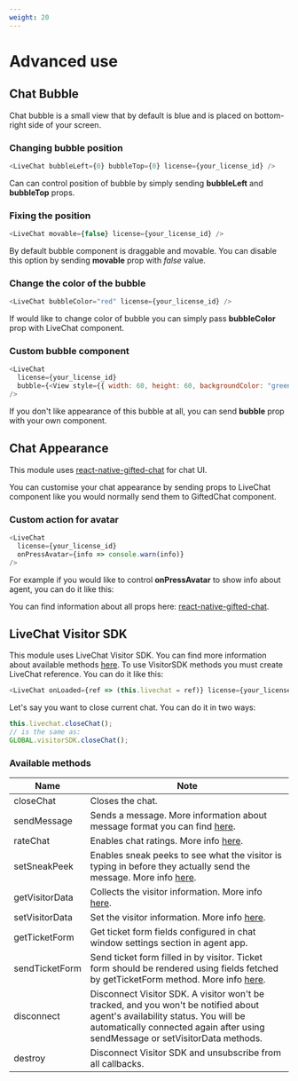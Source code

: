 ```yaml
---
weight: 20
---
```


# Advanced use

## Chat Bubble

Chat bubble is a small view that by default is blue and is placed on bottom-right side of your screen.

### Changing bubble position

```javascript
<LiveChat bubbleLeft={0} bubbleTop={0} license={your_license_id} />
```

Can can control position of bubble by simply sending **bubbleLeft** and **bubbleTop** props.

### Fixing the position

```javascript
<LiveChat movable={false} license={your_license_id} />
```

By default bubble component is draggable and movable. You can disable this option by sending **movable** prop with _false_ value.

### Change the color of the bubble

```javascript
<LiveChat bubbleColor="red" license={your_license_id} />
```

If would like to change color of bubble you can simply pass **bubbleColor** prop with LiveChat component.

### Custom bubble component

```javascript
<LiveChat
  license={your_license_id}
  bubble={<View style={{ width: 60, height: 60, backgroundColor: "green" }} />}
/>
```

If you don't like appearance of this bubble at all, you can send **bubble** prop with your own component.

## Chat Appearance

This module uses [react-native-gifted-chat](https://github.com/FaridSafi/react-native-gifted-chat) for chat UI.

You can customise your chat appearance by sending props to LiveChat component like you would normally send them to GiftedChat component.

### Custom action for avatar

```javascript
<LiveChat
  license={your_license_id}
  onPressAvatar={info => console.warn(info)}
/>
```

For example if you would like to control **onPressAvatar** to show info about agent, you can do it like this:

You can find information about all props here: [react-native-gifted-chat](https://github.com/FaridSafi/react-native-gifted-chat).

## LiveChat Visitor SDK

This module uses LiveChat Visitor SDK. You can find more information about available methods [here](https://github.com/FaridSafi/react-native-gifted-chat). To use VisitorSDK methods you must create LiveChat reference. You can do it like this:

```javascript
<LiveChat onLoaded={ref => (this.livechat = ref)} license={your_license_id} />
```

<div class="clear"></div>

Let's say you want to close current chat. You can do it in two ways:

```javascript
this.livechat.closeChat();
// is the same as:
GLOBAL.visitorSDK.closeChat();
```

### Available methods

| Name           | Note                                                                                                                                                                                                          |
| -------------- | ------------------------------------------------------------------------------------------------------------------------------------------------------------------------------------------------------------- |
| closeChat      | Closes the chat.                                                                                                                                                                                              |
| sendMessage    | Sends a message. More information about message format you can find [here](https://docs.livechatinc.com/visitor-sdk/#sendmessage).                                                                            |
| rateChat       | Enables chat ratings. More info [here](https://docs.livechatinc.com/visitor-sdk/#ratechat).                                                                                                                   |
| setSneakPeek   | Enables sneak peeks to see what the visitor is typing in before they actually send the message. More info [here](https://docs.livechatinc.com/visitor-sdk/#setsneakpeek).                                     |
| getVisitorData | Collects the visitor information. More info [here](https://docs.livechatinc.com/visitor-sdk/#getvisitordata).                                                                                                 |
| setVisitorData | Set the visitor information. More info [here](https://docs.livechatinc.com/visitor-sdk/#setvisitordata).                                                                                                      |
| getTicketForm  | Get ticket form fields configured in chat window settings section in agent app.                                                                                                                               |
| sendTicketForm | Send ticket form filled in by visitor. Ticket form should be rendered using fields fetched by getTicketForm method. More info [here](https://docs.livechatinc.com/visitor-sdk/#sendticketform).               |
| disconnect     | Disconnect Visitor SDK. A visitor won't be tracked, and you won't be notified about agent's availability status. You will be automatically connected again after using sendMessage or setVisitorData methods. |
| destroy        | Disconnect Visitor SDK and unsubscribe from all callbacks.                                                                                                                                                    |
